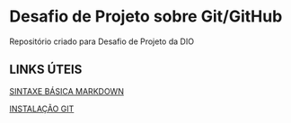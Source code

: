 # Desafio de Projeto sobre Git/GitHub
Repositório criado para Desafio de Projeto da DIO


## LINKS ÚTEIS
[SINTAXE BÁSICA MARKDOWN](https://github.com/deboramotamaia/dio-desafio-github-primeiro-repositorio.git)

[INSTALAÇÃO GIT](https://git-scm.com/download/win)
